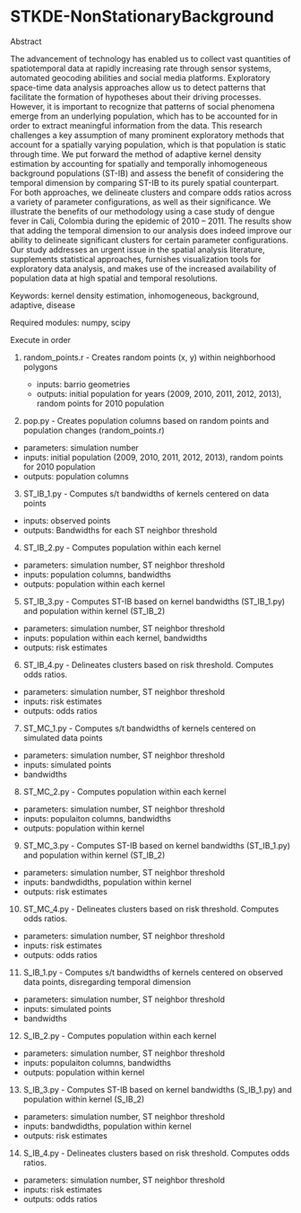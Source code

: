 # STKDE-NonStationaryBackground

Abstract

The advancement of technology has enabled us to collect vast quantities of spatiotemporal data at rapidly increasing rate through sensor systems, automated geocoding abilities and social media platforms. Exploratory space-time data analysis approaches allow us to detect patterns that facilitate the formation of hypotheses about their driving processes. However, it is important to recognize that patterns of social phenomena emerge from an underlying population, which has to be accounted for in order to extract meaningful information from the data. This research challenges a key assumption of many prominent exploratory methods that account for a spatially varying population, which is that population is static through time. We put forward the method of adaptive kernel density estimation by accounting for spatially and temporally inhomogeneous background populations (ST-IB) and assess the benefit of considering the temporal dimension by comparing ST-IB to its purely spatial counterpart. For both approaches, we delineate clusters and compare odds ratios across a variety of parameter configurations, as well as their significance. We illustrate the benefits of our methodology using a case study of dengue fever in Cali, Colombia during the epidemic of 2010 – 2011. The results show that adding the temporal dimension to our analysis does indeed improve our ability to delineate significant clusters for certain parameter configurations. Our study addresses an urgent issue in the spatial analysis literature, supplements statistical approaches, furnishes visualization tools for exploratory data analysis, and makes use of the increased availability of population data at high spatial and temporal resolutions. 

Keywords: kernel density estimation, inhomogeneous, background, adaptive, disease

Required modules: numpy, scipy

Execute in order

1. random_points.r - Creates random points (x, y) within neighborhood polygons 
   - inputs: barrio geometries 
   - outputs: initial population for years (2009, 2010, 2011, 2012, 2013), random points for 2010 population
   
2. pop.py - Creates population columns based on random points and population changes (random_points.r)
  - parameters: simulation number
  - inputs: initial population (2009, 2010, 2011, 2012, 2013), random points for 2010 population
  - outputs: population columns 


3. ST_IB_1.py - Computes s/t bandwidths of kernels centered on data points
  - inputs: observed points
  - outputs: Bandwidths for each ST neighbor threshold

4. ST_IB_2.py - Computes population within each kernel
  - parameters: simulation number, ST neighbor threshold
  - inputs: population columns, bandwidths
  - outputs: population within each kernel

5. ST_IB_3.py - Computes ST-IB based on kernel bandwidths (ST_IB_1.py) and population within kernel (ST_IB_2)
  - parameters: simulation number, ST neighbor threshold
  - inputs: population within each kernel, bandwidths
  - outputs: risk estimates

6. ST_IB_4.py - Delineates clusters based on risk threshold. Computes odds ratios.
  - parameters: simulation number, ST neighbor threshold
  - inputs: risk estimates
  - outputs: odds ratios


7. ST_MC_1.py - Computes s/t bandwidths of kernels centered on simulated data points
  - parameters: simulation number, ST neighbor threshold
  - inputs: simulated points
  - bandwidths

8. ST_MC_2.py - Computes population within each kernel
  - parameters: simulation number, ST neighbor threshold
  - inputs: populaiton columns, bandwidths
  - outputs: population within kernel

9. ST_MC_3.py - Computes ST-IB based on kernel bandwidths (ST_IB_1.py) and population within kernel (ST_IB_2)
  - parameters: simulation number, ST neighbor threshold
  - inputs: bandwdidths, population within kernel
  - outputs: risk estimates

10. ST_MC_4.py - Delineates clusters based on risk threshold. Computes odds ratios.
  - parameters: simulation number, ST neighbor threshold
  - inputs: risk estimates
  - outputs: odds ratios
  
  
11. S_IB_1.py - Computes s/t bandwidths of kernels centered on observed data points, disregarding temporal dimension
  - parameters: simulation number, ST neighbor threshold
  - inputs: simulated points
  - bandwidths

12. S_IB_2.py - Computes population within each kernel
  - parameters: simulation number, ST neighbor threshold
  - inputs: populaiton columns, bandwidths
  - outputs: population within kernel

13. S_IB_3.py - Computes ST-IB based on kernel bandwidths (S_IB_1.py) and population within kernel (S_IB_2)
  - parameters: simulation number, ST neighbor threshold
  - inputs: bandwdidths, population within kernel
  - outputs: risk estimates

14. S_IB_4.py - Delineates clusters based on risk threshold. Computes odds ratios.
  - parameters: simulation number, ST neighbor threshold
  - inputs: risk estimates
  - outputs: odds ratios
